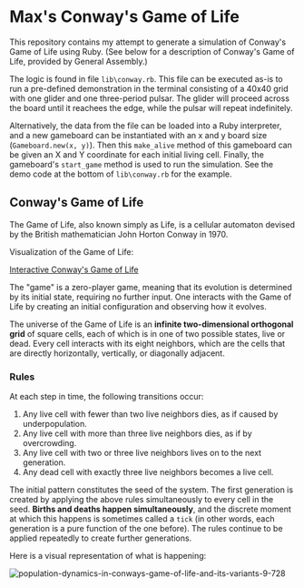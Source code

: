 # Max's Conway's Game of Life

This repository contains my attempt to generate a simulation of Conway's Game of Life using Ruby.  (See below for a description of Conway's Game of Life, provided by General Assembly.)

The logic is found in file `lib\conway.rb`.  This file can be executed as-is to run a pre-defined demonstration in the terminal consisting of a 40x40 grid with one glider and one three-period pulsar.  The glider will proceed across the board until it reachees the edge, while the pulsar will repeat indefinitely.

Alternatively, the data from the file can be loaded into a Ruby interpreter, and a new gameboard can be instantiated with an x and y board size (`Gameboard.new(x, y)`).  Then this `make_alive` method of this gameboard can be given an X and Y coordinate for each initial living cell.  Finally, the gameboard's `start_game` method is used to run the simulation.  See the demo code at the bottom of `lib\conway.rb` for the example.

## Conway's Game of Life

The Game of Life, also known simply as Life, is a cellular automaton devised by
the British mathematician John Horton Conway in 1970.

Visualization of the Game of Life:

[Interactive Conway's Game of Life](http://pmav.eu/stuff/javascript-game-of-life-v3.1.1/)


<!--
Image from Population Dynamics(http://www.slideshare.net/pelikan/stars2012-finalpresentation)

-->

The "game" is a zero-player game, meaning that its evolution is determined by
its initial state, requiring no further input. One interacts with the Game of
Life by creating an initial configuration and observing how it evolves.

The universe of the Game of Life is an **infinite two-dimensional orthogonal
grid** of square cells, each of which is in one of two possible states, live or
dead. Every cell interacts with its eight neighbors, which are the cells that
are directly horizontally, vertically, or diagonally adjacent.

### Rules

At each step in time, the following transitions occur:

1.  Any live cell with fewer than two live neighbors dies, as if caused by
    underpopulation.
1.  Any live cell with more than three live neighbors dies, as if by
    overcrowding.
1.  Any live cell with two or three live neighbors lives on to the next
    generation.
1.  Any dead cell with exactly three live neighbors becomes a live cell.

The initial pattern constitutes the seed of the system. The first generation is
created by applying the above rules simultaneously to every cell in the seed.
**Births and deaths happen simultaneously**, and the discrete moment at which
this happens is sometimes called a `tick` (in other words, each generation is a
pure function of the one before). The rules continue to be applied repeatedly to
create further generations.

Here is a visual representation of what is happening:

![population-dynamics-in-conways-game-of-life-and-its-variants-9-728](https://cloud.githubusercontent.com/assets/10408784/17438008/b3013c1a-5aee-11e6-888c-65946800ebcd.jpg)
